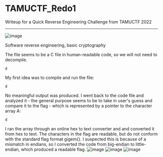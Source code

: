 # TAMUCTF_Redo1
Writeup for a Quick Reverse Engineering Challenge from TAMUCTF 2022
___________________________________________________________________
![image](https://media.github.tamu.edu/user/17583/files/bde59c80-c860-11ec-9ffb-c3890a49a2de)

Software reverse engineering, basic cryptography

The file seems to be a C file in human-readable code, so we will not need to decompile. 
```
d
```
My first idea was to compile and run the file:
```
d
```

No meaningful output was produced. I went back to the code file and analyzed it - the general purpose seems to be to take in user's guess and compare it to the flag - which is represented by a pointer to the character array A:
```
d
```

I ran the array through an online hex to text converter and and converted it from hex to text. The characters in the flag are readable, but do not conform with the standard flag format gigem{<flag>}. I suspected this is because of a mismatch in endians, so I converted the code from big-endian to little-endian, which produced a readable flag.
  ![image](https://media.github.tamu.edu/user/17583/files/f6d53f80-c867-11ec-8d4f-b207eaa9a4ad)
  ![image](https://media.github.tamu.edu/user/17583/files/a3172600-c868-11ec-9966-85fad3ec0b6a)
![image](https://media.github.tamu.edu/user/17583/files/b4603280-c868-11ec-8f0e-b0675b77efbf)

